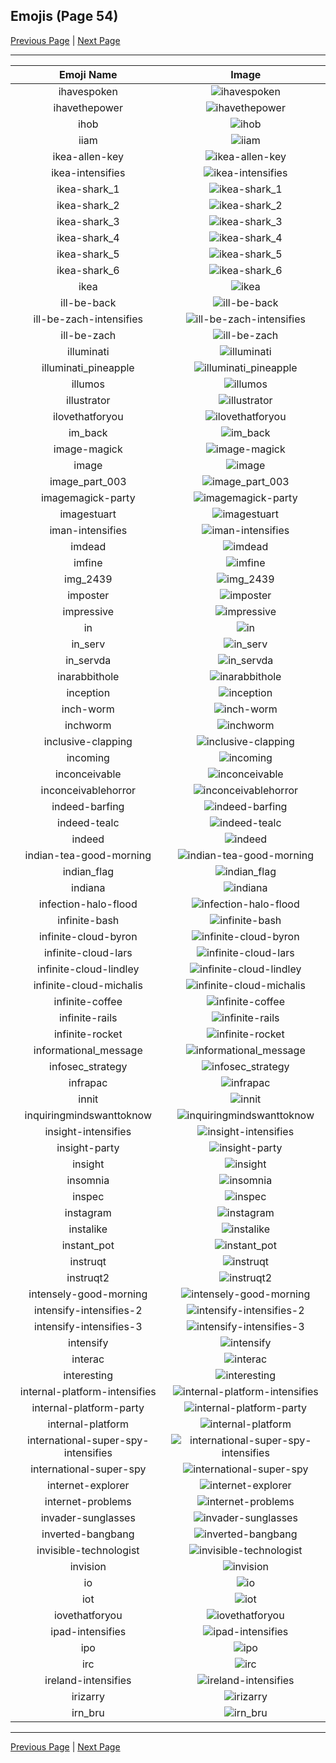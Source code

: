 
## Emojis (Page 54)

[Previous Page](/docs/hc/page-h-0053.md)
  | [Next Page](/docs/hc/page-i-0055.md)

<hr />

|Emoji Name|Image|
| :-: | :-: |
|ihavespoken| ![ihavespoken](/emojis/hc/ihavespoken.jpg)|
|ihavethepower| ![ihavethepower](/emojis/hc/ihavethepower.gif)|
|ihob| ![ihob](/emojis/hc/ihob.png)|
|iiam| ![iiam](/emojis/hc/iiam.gif)|
|ikea-allen-key| ![ikea-allen-key](/emojis/hc/ikea-allen-key.png)|
|ikea-intensifies| ![ikea-intensifies](/emojis/hc/ikea-intensifies.gif)|
|ikea-shark_1| ![ikea-shark_1](/emojis/hc/ikea-shark_1.png)|
|ikea-shark_2| ![ikea-shark_2](/emojis/hc/ikea-shark_2.png)|
|ikea-shark_3| ![ikea-shark_3](/emojis/hc/ikea-shark_3.png)|
|ikea-shark_4| ![ikea-shark_4](/emojis/hc/ikea-shark_4.png)|
|ikea-shark_5| ![ikea-shark_5](/emojis/hc/ikea-shark_5.png)|
|ikea-shark_6| ![ikea-shark_6](/emojis/hc/ikea-shark_6.png)|
|ikea| ![ikea](/emojis/hc/ikea.png)|
|ill-be-back| ![ill-be-back](/emojis/hc/ill-be-back.png)|
|ill-be-zach-intensifies| ![ill-be-zach-intensifies](/emojis/hc/ill-be-zach-intensifies.gif)|
|ill-be-zach| ![ill-be-zach](/emojis/hc/ill-be-zach.png)|
|illuminati| ![illuminati](/emojis/hc/illuminati.png)|
|illuminati_pineapple| ![illuminati_pineapple](/emojis/hc/illuminati_pineapple.png)|
|illumos| ![illumos](/emojis/hc/illumos.png)|
|illustrator| ![illustrator](/emojis/hc/illustrator.png)|
|ilovethatforyou| ![ilovethatforyou](/emojis/hc/ilovethatforyou.png)|
|im_back| ![im_back](/emojis/hc/im_back.png)|
|image-magick| ![image-magick](/emojis/hc/image-magick.png)|
|image| ![image](/emojis/hc/image.png)|
|image_part_003| ![image_part_003](/emojis/hc/image_part_003.png)|
|imagemagick-party| ![imagemagick-party](/emojis/hc/imagemagick-party.gif)|
|imagestuart| ![imagestuart](/emojis/hc/imagestuart.png)|
|iman-intensifies| ![iman-intensifies](/emojis/hc/iman-intensifies.gif)|
|imdead| ![imdead](/emojis/hc/imdead.png)|
|imfine| ![imfine](/emojis/hc/imfine.png)|
|img_2439| ![img_2439](/emojis/hc/img_2439.jpg)|
|imposter| ![imposter](/emojis/hc/imposter.png)|
|impressive| ![impressive](/emojis/hc/impressive.jpg)|
|in| ![in](/emojis/hc/in.png)|
|in_serv| ![in_serv](/emojis/hc/in_serv.png)|
|in_servda| ![in_servda](/emojis/hc/in_servda.png)|
|inarabbithole| ![inarabbithole](/emojis/hc/inarabbithole.jpg)|
|inception| ![inception](/emojis/hc/inception.gif)|
|inch-worm| ![inch-worm](/emojis/hc/inch-worm.png)|
|inchworm| ![inchworm](/emojis/hc/inchworm.png)|
|inclusive-clapping| ![inclusive-clapping](/emojis/hc/inclusive-clapping.gif)|
|incoming| ![incoming](/emojis/hc/incoming.png)|
|inconceivable| ![inconceivable](/emojis/hc/inconceivable.png)|
|inconceivablehorror| ![inconceivablehorror](/emojis/hc/inconceivablehorror.png)|
|indeed-barfing| ![indeed-barfing](/emojis/hc/indeed-barfing.png)|
|indeed-tealc| ![indeed-tealc](/emojis/hc/indeed-tealc.gif)|
|indeed| ![indeed](/emojis/hc/indeed.png)|
|indian-tea-good-morning| ![indian-tea-good-morning](/emojis/hc/indian-tea-good-morning.jpg)|
|indian_flag| ![indian_flag](/emojis/hc/indian_flag.png)|
|indiana| ![indiana](/emojis/hc/indiana.gif)|
|infection-halo-flood| ![infection-halo-flood](/emojis/hc/infection-halo-flood.png)|
|infinite-bash| ![infinite-bash](/emojis/hc/infinite-bash.gif)|
|infinite-cloud-byron| ![infinite-cloud-byron](/emojis/hc/infinite-cloud-byron.gif)|
|infinite-cloud-lars| ![infinite-cloud-lars](/emojis/hc/infinite-cloud-lars.gif)|
|infinite-cloud-lindley| ![infinite-cloud-lindley](/emojis/hc/infinite-cloud-lindley.gif)|
|infinite-cloud-michalis| ![infinite-cloud-michalis](/emojis/hc/infinite-cloud-michalis.gif)|
|infinite-coffee| ![infinite-coffee](/emojis/hc/infinite-coffee.gif)|
|infinite-rails| ![infinite-rails](/emojis/hc/infinite-rails.gif)|
|infinite-rocket| ![infinite-rocket](/emojis/hc/infinite-rocket.gif)|
|informational_message| ![informational_message](/emojis/hc/informational_message.png)|
|infosec_strategy| ![infosec_strategy](/emojis/hc/infosec_strategy.png)|
|infrapac| ![infrapac](/emojis/hc/infrapac.png)|
|innit| ![innit](/emojis/hc/innit.png)|
|inquiringmindswanttoknow| ![inquiringmindswanttoknow](/emojis/hc/inquiringmindswanttoknow.png)|
|insight-intensifies| ![insight-intensifies](/emojis/hc/insight-intensifies.gif)|
|insight-party| ![insight-party](/emojis/hc/insight-party.gif)|
|insight| ![insight](/emojis/hc/insight.jpg)|
|insomnia| ![insomnia](/emojis/hc/insomnia.gif)|
|inspec| ![inspec](/emojis/hc/inspec.jpg)|
|instagram| ![instagram](/emojis/hc/instagram.png)|
|instalike| ![instalike](/emojis/hc/instalike.jpg)|
|instant_pot| ![instant_pot](/emojis/hc/instant_pot.png)|
|instruqt| ![instruqt](/emojis/hc/instruqt.png)|
|instruqt2| ![instruqt2](/emojis/hc/instruqt2.png)|
|intensely-good-morning| ![intensely-good-morning](/emojis/hc/intensely-good-morning.gif)|
|intensify-intensifies-2| ![intensify-intensifies-2](/emojis/hc/intensify-intensifies-2.gif)|
|intensify-intensifies-3| ![intensify-intensifies-3](/emojis/hc/intensify-intensifies-3.gif)|
|intensify| ![intensify](/emojis/hc/intensify.png)|
|interac| ![interac](/emojis/hc/interac.png)|
|interesting| ![interesting](/emojis/hc/interesting.png)|
|internal-platform-intensifies| ![internal-platform-intensifies](/emojis/hc/internal-platform-intensifies.gif)|
|internal-platform-party| ![internal-platform-party](/emojis/hc/internal-platform-party.gif)|
|internal-platform| ![internal-platform](/emojis/hc/internal-platform.png)|
|international-super-spy-intensifies| ![international-super-spy-intensifies](/emojis/hc/international-super-spy-intensifies.gif)|
|international-super-spy| ![international-super-spy](/emojis/hc/international-super-spy.png)|
|internet-explorer| ![internet-explorer](/emojis/hc/internet-explorer.gif)|
|internet-problems| ![internet-problems](/emojis/hc/internet-problems.png)|
|invader-sunglasses| ![invader-sunglasses](/emojis/hc/invader-sunglasses.png)|
|inverted-bangbang| ![inverted-bangbang](/emojis/hc/inverted-bangbang.png)|
|invisible-technologist| ![invisible-technologist](/emojis/hc/invisible-technologist.png)|
|invision| ![invision](/emojis/hc/invision.png)|
|io| ![io](/emojis/hc/io.png)|
|iot| ![iot](/emojis/hc/iot.png)|
|iovethatforyou| ![iovethatforyou](/emojis/hc/iovethatforyou.png)|
|ipad-intensifies| ![ipad-intensifies](/emojis/hc/ipad-intensifies.gif)|
|ipo| ![ipo](/emojis/hc/ipo.png)|
|irc| ![irc](/emojis/hc/irc.png)|
|ireland-intensifies| ![ireland-intensifies](/emojis/hc/ireland-intensifies.gif)|
|irizarry| ![irizarry](/emojis/hc/irizarry.jpg)|
|irn_bru| ![irn_bru](/emojis/hc/irn_bru.png)|

<hr/>

[Previous Page](/docs/hc/page-h-0053.md)
  | [Next Page](/docs/hc/page-i-0055.md)